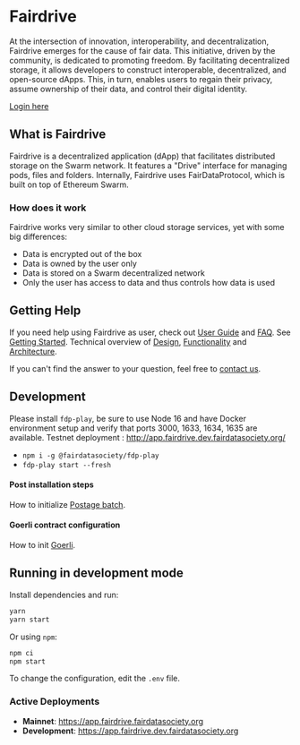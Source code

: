 
# Fairdrive

At the intersection of innovation, interoperability, and decentralization, Fairdrive emerges for the cause of fair data. This initiative, driven by the community, is dedicated to promoting freedom. By facilitating decentralized storage, it allows developers to construct interoperable, decentralized, and open-source dApps. This, in turn, enables users to regain their privacy, assume ownership of their data, and control their digital identity.

[Login here](https://app.fairdrive.fairdatasociety.org)

## What is Fairdrive

Fairdrive is a decentralized application (dApp) that facilitates distributed storage on the Swarm network. It features a "Drive" interface for managing pods, files and folders. Internally, Fairdrive uses FairDataProtocol, which is built on top of Ethereum Swarm. 

### How does it work

Fairdrive works very similar to other cloud storage services, yet with some big differences:
- Data is encrypted out of the box
- Data is owned by the user only
- Data is stored on a Swarm decentralized network
- Only the user has access to data and thus controls how data is used

## Getting Help

If you need help using Fairdrive as user, check out [User Guide](docs/USER-GUIDE.md) and [FAQ](docs/FAQ.md). See [Getting Started](docs/GETTING-STARTED.md). 
Technical overview of [Design](docs/DESIGN.md), [Functionality](docs/FUNCTIONALITY.md) and [Architecture](docs/ARCHITECTURE.md). 

If you can't find the answer to your question, feel free to [contact us](docs/CONTACT.md).





## Development

Please install `fdp-play`, be sure to use Node 16 and have Docker environment setup and verify that ports 3000, 1633, 1634, 1635 are available.
Testnet deployment : http://app.fairdrive.dev.fairdatasociety.org/

- `npm i -g @fairdatasociety/fdp-play`
- `fdp-play start --fresh`

#### Post installation steps
How to initialize [Postage batch](docs/POSTAGE-BATCH.md).
#### Goerli contract configuration
How to init [Goerli](docs/INIT-GOERLI.md).

## Running in development mode

Install dependencies and run:

```bash
yarn
yarn start
```

Or using `npm`:

```bash
npm ci
npm start
```
To change the configuration, edit the `.env` file.


### Active Deployments

- **Mainnet**: https://app.fairdrive.fairdatasociety.org
- **Development**: https://app.fairdrive.dev.fairdatasociety.org




